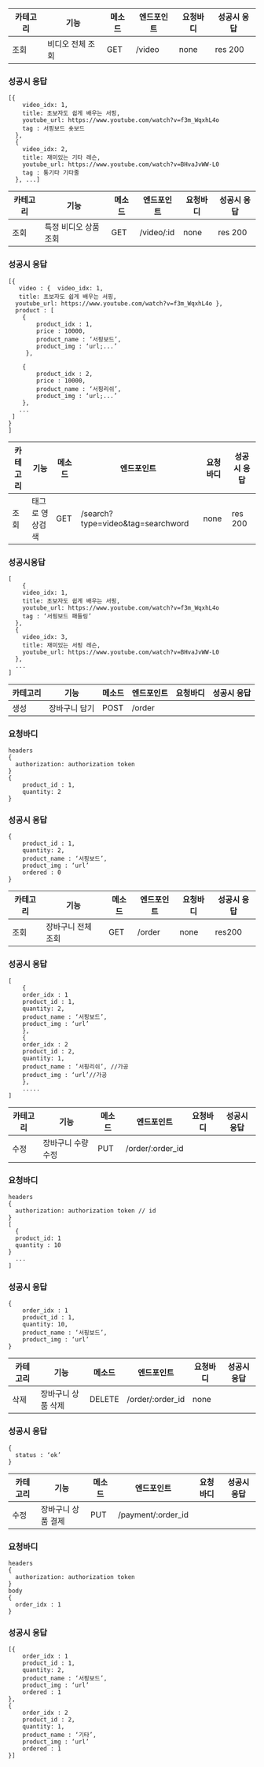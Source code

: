 |카테고리|기능|메소드|엔드포인트|요청바디|성공시 응답|
|-------|-----|------|------|-------|-----|
|조회|비디오 전체 조회|GET|/video|none|res 200
### 성공시 응답
```
[{
    video_idx: 1,
    title: 초보자도 쉽게 배우는 서핑,
    youtube_url: https://www.youtube.com/watch?v=f3m_WqxhL4o
    tag : 서핑보드 숏보드
  },
  {
    video_idx: 2,
    title: 재미있는 기타 레슨,
    youtube_url: https://www.youtube.com/watch?v=BHvaJvWW-L0
    tag : 통기타 기타줄
  }, ...]
```
|카테고리|기능|메소드|엔드포인트|요청바디|성공시 응답|
|-------|-----|------|------|-------|-----|
|조회|특정 비디오 상품 조회|GET|/video/:id|none|res 200
### 성공시 응답
```
[{ 
   video : {  video_idx: 1,
   title: 초보자도 쉽게 배우는 서핑,
  youtube_url: https://www.youtube.com/watch?v=f3m_WqxhL4o },
  product : [
    { 
        product_idx : 1,
        price : 10000,
        product_name : ‘서핑보드’,
        product_img : ‘url;...’
     },

    { 
        product_idx : 2,
        price : 10000,
        product_name : ‘서핑리쉬’,
        product_img : ‘url;...’
    },
   ...
 ]
}
]
```
|카테고리|기능|메소드|엔드포인트|요청바디|성공시 응답|
|-------|-----|------|------|-------|-----|
|조회|태그로 영상검색|GET|/search?type=video&tag=searchword|none|res 200
### 성공시응답
```
[
    {
    video_idx: 1,
    title: 초보자도 쉽게 배우는 서핑,
    youtube_url: https://www.youtube.com/watch?v=f3m_WqxhL4o
    tag : ‘서핑보드 패들링’
  },
  {
    video_idx: 3,
    title: 재미있는 서핑 레슨,
    youtube_url: https://www.youtube.com/watch?v=BHvaJvWW-L0
  },
  ...
]
```
|카테고리|기능|메소드|엔드포인트|요청바디|성공시 응답|
|-------|-----|------|------|-------|-----|
|생성|장바구니 담기|POST|/order|
### 요청바디
```
headers
{
  authorization: authorization token 
}
{
    product_id : 1,
    quantity: 2
}
```
### 성공시 응답
```
{
    product_id : 1,
    quantity: 2,
    product_name : ‘서핑보드’,
    product_img : ‘url’
	ordered : 0
}
```
|카테고리|기능|메소드|엔드포인트|요청바디|성공시 응답|
|-------|-----|------|------|-------|-----|
|조회|장바구니 전체 조회|GET|/order|none|res200
### 성공시 응답
```
[
	{
    order_idx : 1
    product_id : 1,
    quantity: 2,
    product_name : ‘서핑보드’,
    product_img : ‘url’
	},
	{
    order_idx : 2
    product_id : 2,
    quantity: 1,
    product_name : ‘서핑리쉬’, //가공
    product_img : ‘url’//가공  
	},
	.....
]
```
|카테고리|기능|메소드|엔드포인트|요청바디|성공시 응답|
|-------|-----|------|------|-------|-----|
|수정|장바구니 수량 수정|PUT|/order/:order_id|
### 요청바디
```
headers
{
  authorization: authorization token // id
}
[
  {
  product_id: 1
  quantity : 10
}
  ...
]
```
### 성공시 응답
```
{
    order_idx : 1
    product_id : 1,
    quantity: 10,
    product_name : ‘서핑보드’,
    product_img : ‘url’
}
```

|카테고리|기능|메소드|엔드포인트|요청바디|성공시 응답|
|-------|-----|------|------|-------|-----|
|삭제|장바구니 상품 삭제|DELETE|/order/:order_id|none|
### 성공시 응답
```
{
  status : ‘ok’
}
```

|카테고리|기능|메소드|엔드포인트|요청바디|성공시 응답|
|-------|-----|------|------|-------|-----|
|수정|장바구니 상품 결제|PUT|/payment/:order_id|
### 요청바디
```
headers
{
  authorization: authorization token
}
body
{
  order_idx : 1
}
```
### 성공시 응답
```
[{
    order_idx : 1
    product_id : 1,
    quantity: 2,
    product_name : ‘서핑보드’,
    product_img : ‘url’
    ordered : 1
},
{
    order_idx : 2
    product_id : 2,
    quantity: 1,
    product_name : ‘기타’,
    product_img : ‘url’
    ordered : 1
}]
```
